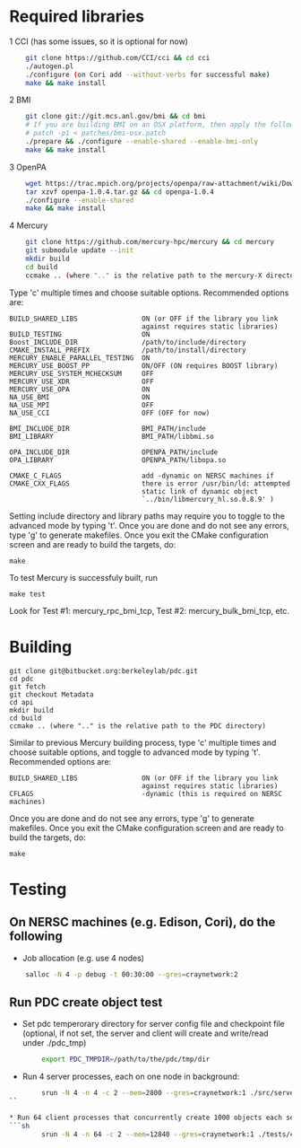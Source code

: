 
Required libraries
======
1 CCI (has some issues, so it is optional for now)
```sh
    git clone https://github.com/CCI/cci && cd cci
    ./autogen.pl
    ./configure (on Cori add --without-verbs for successful make)
    make && make install
```

2 BMI 
```sh
    git clone git://git.mcs.anl.gov/bmi && cd bmi
    # If you are building BMI on an OSX platform, then apply the following patch:
    # patch -p1 < patches/bmi-osx.patch
    ./prepare && ./configure --enable-shared --enable-bmi-only
    make && make install
```


3 OpenPA
```sh
    wget https://trac.mpich.org/projects/openpa/raw-attachment/wiki/Downloads/openpa-1.0.4.tar.gz
    tar xzvf openpa-1.0.4.tar.gz && cd openpa-1.0.4 
    ./configure --enable-shared
    make && make install

```

4 Mercury 
```sh
    git clone https://github.com/mercury-hpc/mercury && cd mercury
    git submodule update --init
    mkdir build
    cd build
    ccmake .. (where ".." is the relative path to the mercury-X directory)
```

Type 'c' multiple times and choose suitable options. Recommended options are:

    BUILD_SHARED_LIBS                ON (or OFF if the library you link
                                     against requires static libraries)
    BUILD_TESTING                    ON
    Boost_INCLUDE_DIR                /path/to/include/directory
    CMAKE_INSTALL_PREFIX             /path/to/install/directory
    MERCURY_ENABLE_PARALLEL_TESTING  ON
    MERCURY_USE_BOOST_PP             ON/OFF (ON requires BOOST library)
    MERCURY_USE_SYSTEM_MCHECKSUM     OFF
    MERCURY_USE_XDR                  OFF
    MERCURY_USE_OPA                  ON
    NA_USE_BMI                       ON
    NA_USE_MPI                       OFF
    NA_USE_CCI                       OFF (OFF for now)
    
    BMI_INCLUDE_DIR                  BMI_PATH/include
    BMI_LIBRARY                      BMI_PATH/libbmi.so  

    OPA_INCLUDE_DIR                  OPENPA_PATH/include
    OPA_LIBRARY                      OPENPA_PATH/libopa.so
    
    CMAKE_C_FLAGS                    add -dynamic on NERSC machines if 
    CMAKE_CXX_FLAGS                  there is error /usr/bin/ld: attempted 
                                     static link of dynamic object 
                                     `../bin/libmercury_hl.so.0.8.9' )


Setting include directory and library paths may require you to toggle to
the advanced mode by typing 't'. Once you are done and do not see any
errors, type 'g' to generate makefiles. Once you exit the CMake
configuration screen and are ready to build the targets, do:

    make
    
To test Mercury is successfuly built, run

    make test

Look for Test  #1: mercury_rpc_bmi_tcp, Test  #2: mercury_bulk_bmi_tcp, etc.

Building
====
    git clone git@bitbucket.org:berkeleylab/pdc.git
    cd pdc
    git fetch
    git checkout Metadata
    cd api
    mkdir build
    cd build
    ccmake .. (where ".." is the relative path to the PDC directory)

Similar to previous Mercury building process, type 'c' multiple times and choose 
suitable options, and toggle to advanced mode by typing 't'. Recommended options are:

    BUILD_SHARED_LIBS                ON (or OFF if the library you link
                                     against requires static libraries)
    CFLAGS                           -dynamic (this is required on NERSC machines)


Once you are done and do not see any errors, type 'g' to generate makefiles. 
Once you exit the CMake configuration screen and are ready to build the targets, do:

    make



Testing
====
On NERSC machines (e.g. Edison, Cori), do the following
----
* Job allocation (e.g. use 4 nodes)
```sh
    salloc -N 4 -p debug -t 00:30:00 --gres=craynetwork:2
```
Run PDC create object test
----
* Set pdc temperorary directory for server config file and checkpoint file (optional, if not set, the server and client will create and write/read under ./pdc_tmp)
```sh
        export PDC_TMPDIR=/path/to/the/pdc/tmp/dir
```

* Run 4 server processes, each on one node in background:
```sh
        srun -N 4 -n 4 -c 2 --mem=2800 --gres=craynetwork:1 ./src/server/pdc_server.exe &
``

* Run 64 client processes that concurrently create 1000 objects each sequentially:
```sh
        srun -N 4 -n 64 -c 2 --mem=12840 --gres=craynetwork:1 ./tests/create_obj -r 1000
```